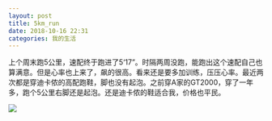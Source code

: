 ```yaml
---
layout: post
title: 5km_run
date: 2018-10-16 22:31
categories: 我的生活
---
```


上个周末跑5公里，速配终于跑进了5‘17”。时隔两周没跑，能跑出这个速配自己也算满意。但是心率也上来了，飙的很高。看来还是要多加训练，压压心率。最近两次都是穿迪卡侬的高配跑鞋，脚也没有起泡。之前穿A家的GT2000，穿了一年多，跑个5公里右脚还是起泡。还是迪卡侬的鞋适合我，价格也平民。

![]({{site:url}}/assets/20181016/5km_run.jpeg)